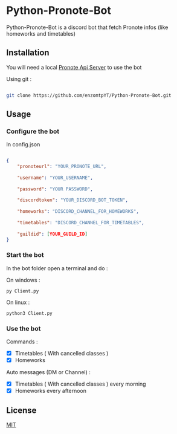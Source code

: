 
# Python-Pronote-Bot

  

Python-Pronote-Bot is a discord bot that fetch Pronote infos (like homeworks and timetables)

  

## Installation

You will need a local [Pronote Api Server](https://github.com/enzomtpYT/pronote-api) to use the bot

Using git :

  

```bash

git clone https://github.com/enzomtpYT/Python-Pronote-Bot.git

```

  

## Usage



### Configure the bot


  In config.json

```json

{
    "pronoteurl": "YOUR_PRONOTE_URL",
    
    "username": "YOUR_USERNAME",
    
    "password": "YOUR PASSWORD",
    
    "discordtoken": "YOUR_DISCORD_BOT_TOKEN",
    
    "homeworks": "DISCORD_CHANNEL_FOR_HOMEWORKS",
    
    "timetables": "DISCORD_CHANNEL_FOR_TIMETABLES",
    
    "guildid": [YOUR_GUILD_ID]
}

```

### Start the bot

  In the bot folder open a terminal and do :
  
  On windows :
```batch
py Client.py
```

On linux :
```batch
python3 Client.py
```

### Use the bot
Commands :

 - [x] Timetables ( With cancelled classes )
 - [x] Homeworks
 
 Auto messages (DM or Channel) :
 
 - [x] Timetables ( With cancelled classes ) every morning
 - [x] Homeworks every afternoon

## License

[MIT](https://pastebin.com/raw/21JuM9kU)
